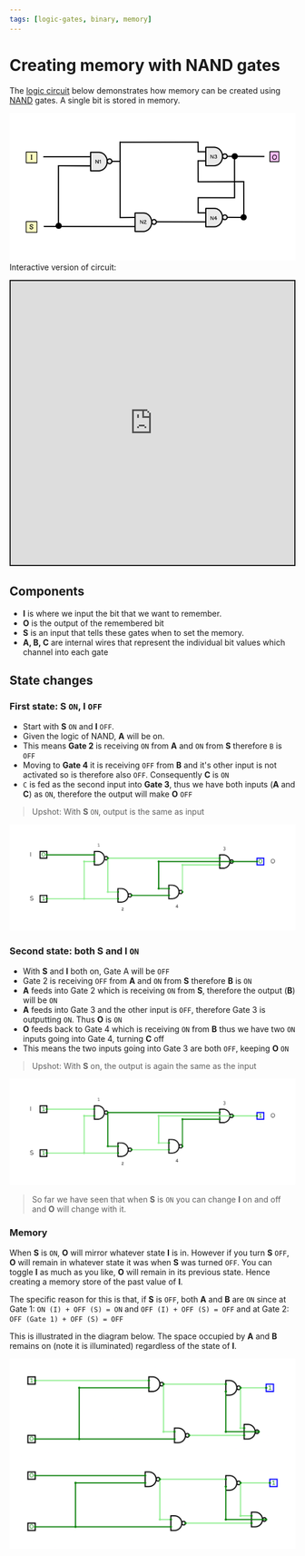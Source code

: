 ```yaml
---
tags: [logic-gates, binary, memory]
---
```


# Creating memory with NAND gates

The
[logic circuit](Digital_circuits.md)
below demonstrates how memory can be created using
[NAND](Logic_gates.md#nand-gate)
gates. A single bit is stored in memory.

![](/static/nand_latch_logic_circuit.png) Interactive version of circuit:

<iframe src="https://circuitverse.org/simulator/embed/nand-mem?theme=default&display_title=false&clock_time=true&fullscreen=true&zoom_in_out=true" style="border-width:; border-style: solid; border-color:;" name="myiframe" id="projectPreview" scrolling="no" frameborder="1" marginheight="0px" marginwidth="0px" height="500" width="500" allowFullScreen></iframe>

## Components

- **I** is where we input the bit that we want to remember.
- **O** is the output of the remembered bit
- **S** is an input that tells these gates when to set the memory.
- **A, B, C** are internal wires that represent the individual bit values which
  channel into each gate

## State changes

### First state: S `ON`, I `OFF`

- Start with **S** `ON` and **I** `OFF`.
- Given the logic of NAND, **A** will be on.
- This means **Gate 2** is receiving `ON` from **A** and `ON` from **S**
  therefore `B` is `OFF`
- Moving to **Gate 4** it is receiving `OFF` from **B** and it's other input is
  not activated so is therefore also `OFF`. Consequently **C** is `ON`
- `C` is fed as the second input into **Gate 3**, thus we have both inputs
  (**A** and **C**) as `ON`, therefore the output will make **O** `OFF`

> Upshot: With **S** `ON`, output is the same as input

![](/static/nand-mem-first.gif)

### Second state: both S and I `ON`

- With **S** and **I** both on, Gate A will be `OFF`
- Gate 2 is receiving `OFF` from **A** and `ON` from **S** therefore **B** is
  `ON`
- **A** feeds into Gate 2 which is receiving `ON` from **S**, therefore the
  output (**B**) will be `ON`
- **A** feeds into Gate 3 and the other input is `OFF`, therefore Gate 3 is
  outputting `ON`. Thus **O** is `ON`
- **O** feeds back to Gate 4 which is receiving `ON` from **B** thus we have two
  `ON` inputs going into Gate 4, turning **C** off
- This means the two inputs going into Gate 3 are both `OFF`, keeping **O** `ON`

> Upshot: With **S** on, the output is again the same as the input

![](/static/nand-mem-second.gif)

> So far we have seen that when **S** is `ON` you can change **I** on and off
> and **O** will change with it.

### Memory

When **S** is `ON`, **O** will mirror whatever state **I** is in. However if you
turn **S** `OFF`, **O** will remain in whatever state it was when **S** was
turned `OFF`. You can toggle **I** as much as you like, **O** will remain in its
previous state. Hence creating a memory store of the past value of **I**.

The specific reason for this is that, if **S** is `OFF`, both **A** and **B**
are `ON` since at Gate 1: `ON (I) + OFF (S) = ON` and `OFF (I) + OFF (S) = OFF`
and at Gate 2: `OFF (Gate 1) + OFF (S) = OFF`

This is illustrated in the diagram below. The space occupied by **A** and **B**
remains on (note it is illuminated) regardless of the state of **I**.

![](/static/nand-mem-demonstrated.gif)
